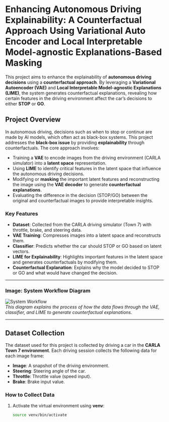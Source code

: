 # Enhancing Autonomous Driving Explainability: A Counterfactual Approach Using Variational Auto Encoder and Local Interpretable Model-agnostic Explanations-Based Masking

This project aims to enhance the explainability of **autonomous driving decisions** using a **counterfactual approach**. By leveraging a **Variational Autoencoder (VAE)** and **Local Interpretable Model-agnostic Explanations (LIME)**, the system generates counterfactual explanations, revealing how certain features in the driving environment affect the car’s decisions to either **STOP** or **GO**.

## Project Overview

In autonomous driving, decisions such as when to stop or continue are made by AI models, which often act as black-box systems. This project addresses the **black-box issue** by providing **explainability** through counterfactuals. The core approach involves:

- Training a **VAE** to encode images from the driving environment (CARLA simulator) into a **latent space** representation.
- Using **LIME** to identify critical features in the latent space that influence the autonomous driving decisions.
- Modifying or **masking** the important latent features and reconstructing the image using the **VAE decoder** to generate **counterfactual explanations**.
- Evaluating the difference in the decision (STOP/GO) between the original and counterfactual images to provide interpretable insights.

### Key Features
- **Dataset**: Collected from the CARLA driving simulator (Town 7) with throttle, brake, and steering data.
- **VAE Training**: Compresses images into a latent space and reconstructs them.
- **Classifier**: Predicts whether the car should STOP or GO based on latent vectors.
- **LIME for Explainability**: Highlights important features in the latent space and generates counterfactuals by modifying them.
- **Counterfactual Explanation**: Explains why the model decided to STOP or GO and what would have changed the decision.

---

### Image: System Workflow Diagram

![System Workflow](visualization_output/flow_chat.png)  
*This diagram explains the process of how the data flows through the VAE, classifier, and LIME to generate counterfactual explanations.*

---

## Dataset Collection

The dataset used for this project is collected by driving a car in the **CARLA Town 7 environment**. Each driving session collects the following data for each image frame:
- **Image**: A snapshot of the driving environment.
- **Steering**: Steering angle of the car.
- **Throttle**: Throttle value (speed input).
- **Brake**: Brake input value.

### How to Collect Data

1. Activate the virtual environment using **venv**:
   ```bash
   source venv/bin/activate
